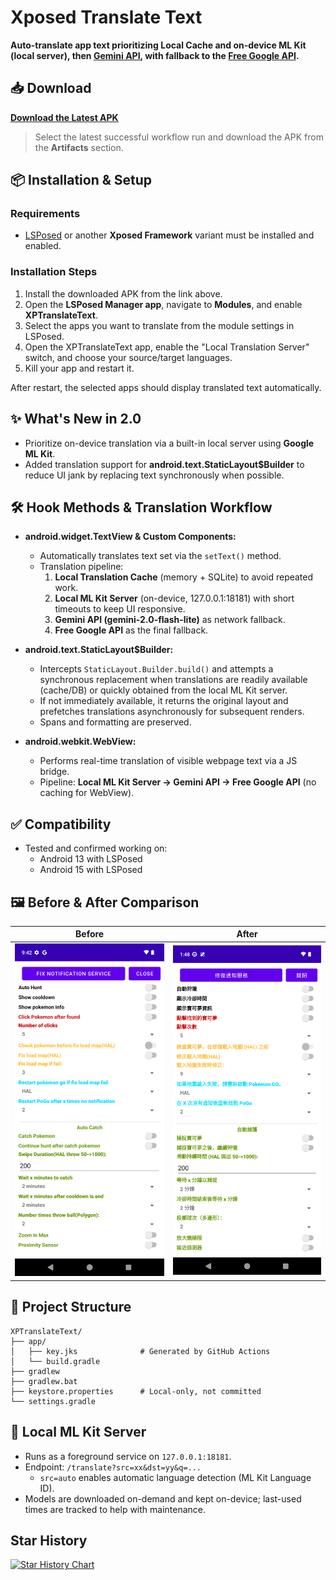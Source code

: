 # Xposed Translate Text

**Auto-translate app text prioritizing Local Cache and on-device ML Kit (local server), then [Gemini API](https://ai.google.dev/gemini-api/docs/pricing?hl=zh-tw#gemini-2.0-flash-lite), with fallback to the [Free Google API](https://github.com/ssut/py-googletrans/issues/268).**

## 📥 Download

[**Download the Latest APK**](https://github.com/tianci-sh/XPTranslateText/actions/workflows/build.yml)
> Select the latest successful workflow run and download the APK from the **Artifacts** section.

## 📦 **Installation & Setup**

### Requirements
- [LSPosed](https://github.com/LSPosed/LSPosed) or another **Xposed Framework** variant must be installed and enabled.

### Installation Steps

1. Install the downloaded APK from the link above.
2. Open the **LSPosed Manager app**, navigate to **Modules**, and enable **XPTranslateText**.
3. Select the apps you want to translate from the module settings in LSPosed.
4. Open the XPTranslateText app, enable the "Local Translation Server" switch, and choose your source/target languages.
5. Kill your app and restart it.

After restart, the selected apps should display translated text automatically.

## ✨ What's New in 2.0

- Prioritize on-device translation via a built-in local server using **Google ML Kit**.
- Added translation support for **android.text.StaticLayout$Builder** to reduce UI jank by replacing text synchronously when possible.

## 🛠️ Hook Methods & Translation Workflow
- **android.widget.TextView & Custom Components:**
  - Automatically translates text set via the `setText()` method.
  - Translation pipeline:
    1. **Local Translation Cache** (memory + SQLite) to avoid repeated work.
    2. **Local ML Kit Server** (on-device, 127.0.0.1:18181) with short timeouts to keep UI responsive.
    3. **Gemini API (gemini-2.0-flash-lite)** as network fallback.
    4. **Free Google API** as the final fallback.

- **android.text.StaticLayout$Builder:**
  - Intercepts `StaticLayout.Builder.build()` and attempts a synchronous replacement when translations are readily available (cache/DB) or quickly obtained from the local ML Kit server.
  - If not immediately available, it returns the original layout and prefetches translations asynchronously for subsequent renders.
  - Spans and formatting are preserved.

- **android.webkit.WebView:**
  - Performs real-time translation of visible webpage text via a JS bridge.
  - Pipeline: **Local ML Kit Server → Gemini API → Free Google API** (no caching for WebView).

## ✅ **Compatibility**
- Tested and confirmed working on:
    - Android 13 with LSPosed
    - Android 15 with LSPosed

## 🖼️ **Before & After Comparison**

| Before                                    | After                                    |
|-------------------------------------------|------------------------------------------|
| <img src="images/before.png" width="300"> | <img src="images/after.png" width="300"> |

## 📁 **Project Structure**

```text
XPTranslateText/
├── app/
│   ├── key.jks              # Generated by GitHub Actions
│   └── build.gradle
├── gradlew
├── gradlew.bat
├── keystore.properties      # Local-only, not committed
└── settings.gradle
```

## 🧩 Local ML Kit Server

- Runs as a foreground service on `127.0.0.1:18181`.
- Endpoint: `/translate?src=xx&dst=yy&q=...`
  - `src=auto` enables automatic language detection (ML Kit Language ID).
- Models are downloaded on-demand and kept on-device; last-used times are tracked to help with maintenance.

## Star History

[![Star History Chart](https://api.star-history.com/svg?repos=tianci-sh/XPTranslateText&type=Date)](https://www.star-history.com/#tianci-sh/XPTranslateText&Date)
